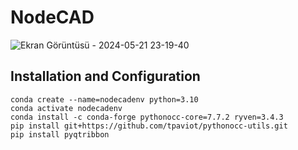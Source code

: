 # NodeCAD
![Ekran Görüntüsü - 2024-05-21 23-19-40](https://github.com/HakanSeven12/NodeCAD/assets/3831435/c2352d06-354b-4310-9dd7-a1b31249171a)

## Installation and Configuration
```
conda create --name=nodecadenv python=3.10
conda activate nodecadenv
conda install -c conda-forge pythonocc-core=7.7.2 ryven=3.4.3
pip install git+https://github.com/tpaviot/pythonocc-utils.git
pip install pyqtribbon
```
